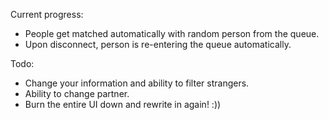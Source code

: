 Current progress:
* People get matched automatically with random person from the queue.
* Upon disconnect, person is re-entering the queue automatically.

Todo:
* Change your information and ability to filter strangers.
* Ability to change partner.
* Burn the entire UI down and rewrite in again! :))

